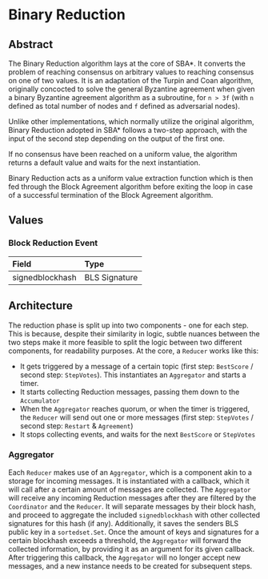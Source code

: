 # Binary Reduction

## Abstract

The Binary Reduction algorithm lays at the core of SBA\*. It converts the problem of reaching consensus on arbitrary values to reaching consensus on one of two values. It is an adaptation of the Turpin and Coan algorithm, originally concocted to solve the general Byzantine agreement when given a binary Byzantine agreement algorithm as a subroutine, for `n > 3f` \(with `n` defined as total number of nodes and `f` defined as adversarial nodes\).

Unlike other implementations, which normally utilize the original algorithm, Binary Reduction adopted in SBA\* follows a two-step approach, with the input of the second step depending on the output of the first one.

If no consensus have been reached on a uniform value, the algorithm returns a default value and waits for the next instantiation.

Binary Reduction acts as a uniform value extraction function which is then fed through the Block Agreement algorithm before exiting the loop in case of a successful termination of the Block Agreement algorithm.

## Values

### Block Reduction Event

| Field | Type |
| :--- | :--- |
| signedblockhash | BLS Signature |

## Architecture

The reduction phase is split up into two components - one for each step. This is because, despite their similarity in logic, subtle nuances between the two steps make it more feasible to split the logic between two different components, for readability purposes. At the core, a `Reducer` works like this:

* It gets triggered by a message of a certain topic \(first step: `BestScore` / second step: `StepVotes`\). This instantiates an `Aggregator` and starts a timer.
* It starts collecting Reduction messages, passing them down to the `Accumulator`
* When the `Aggregator` reaches quorum, or when the timer is triggered, the `Reducer` will send out one or more messages \(first step: `StepVotes` / second step: `Restart` & `Agreement`\)
* It stops collecting events, and waits for the next `BestScore` or `StepVotes`

### Aggregator

Each `Reducer` makes use of an `Aggregator`, which is a component akin to a storage for incoming messages. It is instantiated with a callback, which it will call after a certain amount of messages are collected. The `Aggregator` will receive any incoming Reduction messages after they are filtered by the `Coordinator` and the `Reducer`. It will separate messages by their block hash, and proceed to aggregate the included `signedblockhash` with other collected signatures for this hash \(if any\). Additionally, it saves the senders BLS public key in a `sortedset.Set`. Once the amount of keys and signatures for a certain blockhash exceeds a threshold, the `Aggregator` will forward the collected information, by providing it as an argument for its given callback. After triggering this callback, the `Aggregator` will no longer accept new messages, and a new instance needs to be created for subsequent steps.

